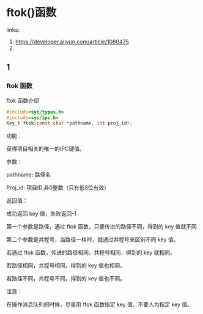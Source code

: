 # ftok()函数

links:

1. <https://developer.aliyun.com/article/1080475>
2. 

## 1

### ftok 函数

ftok 函数介绍

```c
#include<sys/types.h>
#include<sys/ipc.h>
Key_t ftok(const char *pathname, int proj_id);
```

功能：

获得项目相关的唯一的IPC键值。

参数：

pathname: 路径名

Proj_id:  项目ID,非0整数（只有低8位有效）

返回值：

成功返回 key 值，失败返回-1

第一个参数是路径，通过 ftok 函数，只要传进的路径不同，得到的 key 值就不同

第二个参数是共程号，当路径一样时，就通过共程号来区别不同 key 值。

若通过 ftok 函数，传进的路径相同，共程号相同，得到的 key 就相同。

若路径相同，共程号相同，得到的 key 值也相同。

若路径不同，共程号不同，得到的 key 值也不同。

注意：

在操作消息队列的时候，尽量用 ftok 函数指定 key 值，不要人为指定 key 值。